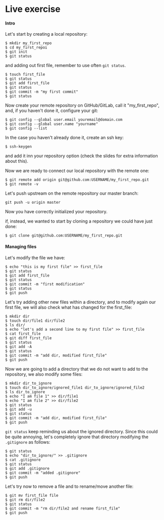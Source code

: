 

# Live exercise

#### Intro

Let's start by creating a local repository:

```
$ mkdir my_first_repo
$ cd my_first_repoi
$ git init
$ git status
```

and adding out first file, remember to use often `git status`.
```                   
$ touch first_file
$ git status
$ git add first_file
$ git status
$ git commit -m "my first commit"
$ git status
```

Now create your remote repository on GitHub/GitLab, call it "my_first_repo", and, if you haven't done it, configure your git:

``````
$ git config --global user.email youremail@domain.com
$ git config --global user.name "yourname"
$ git config --list
``````

In the case you haven't already done it, create an ssh key:

`````` 
$ ssh-keygen
``````

and add it inn your repository option (check the slides for extra information about this).

Now we are ready to connect our local repository with the remote one:


```
$ git remote add origin git@github.com:USERNAME/my_first_repo.git
$ git remote -v
```

Let's push upstream on the remote repository our master branch:

``` 
git push -u origin master
```

Now you have correctly initialized your repository.

if, instead, we wanted to start by cloning a repository we could have just done:

```````  
$ git clone git@github.com:USERNAME/my_first_repo.git
```````

#### Managing files

Let's modify the file we have:

``````
$ echo "this is my first file" >> first_file
$ git status
$ git add first_file
$ git status
$ git commit -m "first modification"
$ git status
$ git push
``````

Let's try adding other new files within a directory, and to modify again our first file, we will also check what has changed for the first_file:

``````
$ mkdir dir
$ touch dir/file1 dir/file2
$ ls dir/ 
$ echo "let's add a second line to my first file" >> first_file
$ cat first_file
$ git diff first_file
$ git status
$ git add -A
$ git status
$ git commit -m "add dir, modified first_file"
$ git push
``````

Now we are going to add a directory that we do not want to add to the repository, we also modify some files:

``````
$ mkdir dir_to_ignore
$ touch dir_to_ignore/ignored_file1 dir_to_ignore/ignored_file2
$ ls dir_to_ignore
$ echo "I am file 1" >> dir/file1
$ echo "I am file 2" >> dir/file2
$ git status
$ git add -u
$ git status
$ git commit -m "add dir, modified first_file"
$ git push
``````

`git status` keep reminding us about the ignored directory. Since this could be quite annoying, let's completely ignore that directory modifying the `.gitignore` as follows:

`````` 
$ git status
$ echo "dir_to_ignore/" >> .gitignore
$ cat .gitignore
$ git status
$ git add .gitignore
$ git commit -m "added .gitignore"
$ git push
``````

Let's try now to remove a file and to rename/move another file:

```````
$ git mv first_file file
$ git rm dir/file2
$ git status 
$ git commit -m "rm dir/file2 and rename first_file"
$ git push
```````
